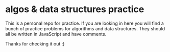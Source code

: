 # algos & data structures practice 
This is a personal repo for practice. 
If you are looking in here you will find a bunch of practice problems for algorithms and data structures. 
They should all be written in JavaScript and have comments. 

Thanks for checking it out :) 
